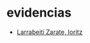 # evidencias

+ [Larrabeiti Zarate, Ioritz](https://github.com/ilarrabeitifpz/evidencias/edit/master/README.md)
